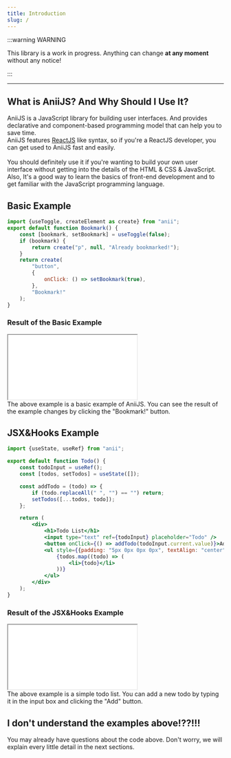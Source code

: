 ```yaml
---
title: Introduction
slug: /
---
```


:::warning WARNING

This library is a work in progress. Anything can change **at any moment** without any notice!

:::

<hr />

## What is AniiJS? And Why Should I Use It?

AniiJS is a JavaScript library for building user interfaces. And provides declarative and component-based programming model that can help you to save time.<br/>
AniiJS features [ReactJS](https://reactjs.org/) like syntax, so if you're a ReactJS developer, you can get used to AniiJS fast and easily.<br/><br/>
You should definitely use it if you're wanting to build your own user interface without getting into the details of the HTML & CSS & JavaScript.<br/>
Also, It's a good way to learn the basics of front-end development and to get familiar with the JavaScript programming language.

## Basic Example

```jsx title="bookmark.js"
import {useToggle, createElement as create} from "anii";
export default function Bookmark() {
	const [bookmark, setBookmark] = useToggle(false);
	if (bookmark) {
		return create("p", null, "Already bookmarked!");
	}
	return create(
		"button",
		{
			onClick: () => setBookmark(true),
		},
		"Bookmark!"
	);
}
```

### Result of the Basic Example

<iframe id="codeFrame" src="/frame/introduction-bookmark.html"></iframe>
<br />
The above example is a basic example of AniiJS. You can see the result of the example changes by clicking the "Bookmark!" button.

## JSX&Hooks Example

```jsx title="todo.js"
import {useState, useRef} from "anii";

export default function Todo() {
	const todoInput = useRef();
	const [todos, setTodos] = useState([]);

	const addTodo = (todo) => {
		if (todo.replaceAll(" ", "") == "") return;
		setTodos([...todos, todo]);
	};

	return (
		<div>
			<h1>Todo List</h1>
			<input type="text" ref={todoInput} placeholder="Todo" />
			<button onClick={() => addTodo(todoInput.current.value)}>Add</button>
			<ul style={{padding: "5px 0px 0px 0px", textAlign: "center", listStyle: "none"}}>
				{todos.map((todo) => (
					<li>{todo}</li>
				))}
			</ul>
		</div>
	);
}
```

### Result of the JSX&Hooks Example

<iframe id="codeFrame" src="/frame/introduction-todo.html"></iframe>

<br />
The above example is a simple todo list. You can add a new todo by typing it in the input box and clicking the "Add" button.<br />

## I don't understand the examples above!??!!!

You may already have questions about the code above. Don't worry, we will explain every little detail in the next sections.
